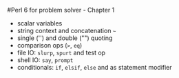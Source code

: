 

#Perl 6 for problem solver - Chapter 1


   * scalar variables
   * string context and  concatenation `~`
   * single ('') and double ("") quoting
   * comparison ops (`>`, `eq`)
   * file IO: `slurp`, `spurt` and test op
   * shell IO: `say`, `prompt`
   * conditionals: `if`, `elsif`, `else` and as statement modifier
